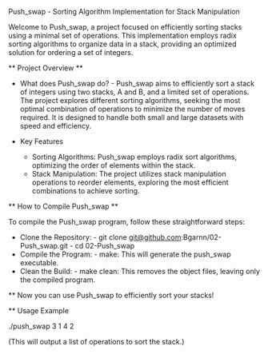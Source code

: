 Push_swap - Sorting Algorithm Implementation for Stack Manipulation

Welcome to Push_swap, a project focused on efficiently sorting stacks using a minimal set of operations. This implementation employs radix sorting algorithms to organize data in a stack, providing an optimized solution for ordering a set of integers.

** Project Overview **

- What does Push_swap do?
      - Push_swap aims to efficiently sort a stack of integers using two stacks, A and B, and a limited set of operations. The project explores different sorting algorithms, seeking the most optimal combination of operations to minimize the number of moves required. It is designed to handle both small and large datasets with speed and efficiency.

- Key Features
    - Sorting Algorithms: Push_swap employs radix sort algorithms, optimizing the order of elements within the stack.
    - Stack Manipulation: The project utilizes stack manipulation operations to reorder elements, exploring the most efficient combinations to achieve sorting.

** How to Compile Push_swap **

To compile the Push_swap program, follow these straightforward steps:

  - Clone the Repository:
        - git clone git@github.com:Bgarnn/02-Push_swap.git
        - cd 02-Push_swap
  - Compile the Program:
        - make: This will generate the push_swap executable.
  - Clean the Build:
        - make clean: This removes the object files, leaving only the compiled program.

** Now you can use Push_swap to efficiently sort your stacks!


** Usage Example

./push_swap 3 1 4 2

(This will output a list of operations to sort the stack.)
